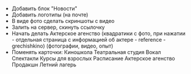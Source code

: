- Добавить блок "Новости"
- Добавить логотипы (на почте)
- В виде фото сделать скриншоты с видео
- Залить на сервер, скинуть ссылочку
- Начать делать Актерское агенство (квадратики с фото, при нажатии - отдельная страница с информацией об актере - reference - grechishkino) (фотографии, видео, опыт)
- Поменять карточки:
  Киношкола
  Театральная студия
  Вокал
  Спектакли
  Курсы для взрослых
  Расписание
  Актерское агенство
  Продакшн
  Летний лагерь
